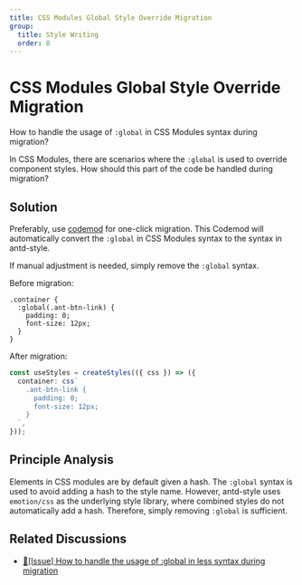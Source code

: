 ```yaml
---
title: CSS Modules Global Style Override Migration
group:
  title: Style Writing
  order: 0
---
```


# CSS Modules Global Style Override Migration

How to handle the usage of `:global` in CSS Modules syntax during migration?

In CSS Modules, there are scenarios where the `:global` is used to override component styles. How should this part of the code be handled during migration?

## Solution

Preferably, use [codemod](/guide/migrate-less-codemod) for one-click migration. This Codemod will automatically convert the `:global` in CSS Modules syntax to the syntax in antd-style.

If manual adjustment is needed, simply remove the `:global` syntax.

Before migration:

```less
.container {
  :global(.ant-btn-link) {
    padding: 0;
    font-size: 12px;
  }
}
```

After migration:

```ts
const useStyles = createStyles(({ css }) => ({
  container: css`
    .ant-btn-link {
      padding: 0;
      font-size: 12px;
    }
  `,
}));
```

## Principle Analysis

Elements in CSS modules are by default given a hash. The `:global` syntax is used to avoid adding a hash to the style name. However, antd-style uses `emotion/css` as the underlying style library, where combined styles do not automatically add a hash. Therefore, simply removing `:global` is sufficient.

## Related Discussions

- [🧐\[Issue\] How to handle the usage of :global in less syntax during migration](https://github.com/ant-design/antd-style/issues/72)
